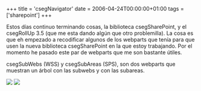 +++
title = 'csegNavigator'
date = 2006-04-24T00:00:00+01:00
tags = ['sharepoint']
+++

Estos días continuo terminando cosas, la biblioteca csegSharePoint, y el csegRollUp 3.5 (que me esta dando algún que otro problemilla). La cosa es que eh empezado a recodificar algunos de los webparts que tenía para que usen la nueva biblioteca csegSharePoint en la que estoy trabajando. Por el momento he pasado este par de webparts que me son bastante útiles.


csegSubWebs (WSS) y csegSubAreas (SPS), son dos webparts que muestran un árbol con las subwebs y con las subareas.

![](/images/Sharepoint/csegSubAreas.gif)
![](/images/Sharepoint/csegSubWebs.gif)